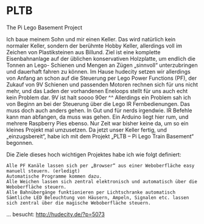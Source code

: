 # PLTB
The Pi Lego Basement Project


Ich baue meinem Sohn und mir einen Keller. Das wird natürlich kein normaler Keller, sondern der berühmte Hobby Keller, allerdings voll im Zeichen von Plastiksteinen aus Billund.
Ziel ist eine komplette Eisenbahnanlage auf der üblichen konservativen Holzplatte, um endlich die Tonnen an Lego- Schienen und Mengen an Zügen „sinnvoll“ unterzubringen und dauerhaft fahren zu können.
Im Hause hudecity setzen wir allerdings von Anfang an schon auf die Steuerung per Lego Power Functions (PF), der Zukauf von 9V Schienen und passenden Motoren rechnen sich für uns nicht mehr, und das Laden der vorhandenen Eneloops stellt für uns auch echt kein Problem dar. 9V ist halt soooo 90er ^^
Allerdings ein Problem sah ich von Beginn an bei der Steuerung über die Lego IR Fernbedienungen. Das muss doch auch anders gehen. In Gut und für nerds irgendwie. IR Befehle kann man abfangen, da muss was gehen. Ein Arduino liegt hier rum, und mehrere Raspberry Pies ebenso. Nur Zeit war bisher keine da, um so ein kleines Projekt mal umzusetzen.
Da jetzt unser Keller fertig, und „einzugsbereit“, habe ich mit dem Projekt „PLTB – Pi Lego Train Basement“ begonnen.

Die Ziele dieses hoch wichtigen Projektes habe ich wie folgt definiert:

    Alle PF Kanäle lassen sich per „Browser“ aus einer Weboberfläche easy manuell steuern. (erledigt)
    Automatische Programme kommen dazu.
    Alle Weichen lassen sich zentral elektronisch und automatisch über die Weboberfläche steuern.
    Alle Bahnübergänge funktionieren per Lichtschranke automatisch
    Sämtliche LED Beleuchtung von Häusern, Ampeln, Signalen etc. lassen sich zentral über die magische Weboberfläche steuern.

... besucht: http://hudecity.de/?p=5073
